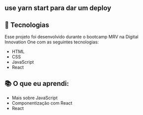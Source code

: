 ## use yarn start para dar um deploy

## 🚀 Tecnologias

Esse projeto foi desenvolvido durante o bootcamp MRV na Digital Innovation One com as seguintes tecnologias:

- HTML
- CSS
- JavaScript
- React

## 📚 O que eu aprendi:
- Mais sobre JavaScript
- Componentização com React
- React
